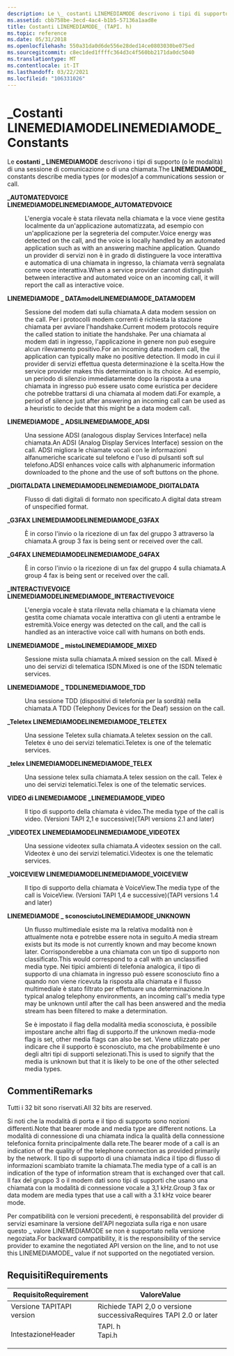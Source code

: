 ```yaml
---
description: Le \_ costanti LINEMEDIAMODE descrivono i tipi di supporto (o le modalità) di una sessione di comunicazione o di una chiamata.
ms.assetid: cbb758be-3ecd-4ac4-b1b5-57136a1aad8e
title: Costanti LINEMEDIAMODE_ (TAPI. h)
ms.topic: reference
ms.date: 05/31/2018
ms.openlocfilehash: 550a31da0d6de556e28ded14ce0803030be075ed
ms.sourcegitcommit: c8ec1ded1ffffc364d3c4f560bb2171da0dc5040
ms.translationtype: MT
ms.contentlocale: it-IT
ms.lasthandoff: 03/22/2021
ms.locfileid: "106331026"
---
```

# <a name="linemediamode_-constants"></a><span data-ttu-id="5d107-103">\_Costanti LINEMEDIAMODE</span><span class="sxs-lookup"><span data-stu-id="5d107-103">LINEMEDIAMODE\_ Constants</span></span>

<span data-ttu-id="5d107-104">Le **costanti \_ LINEMEDIAMODE** descrivono i tipi di supporto (o le modalità) di una sessione di comunicazione o di una chiamata.</span><span class="sxs-lookup"><span data-stu-id="5d107-104">The **LINEMEDIAMODE\_** constants describe media types (or modes)of a communications session or call.</span></span>

<dl> <dt>

<span data-ttu-id="5d107-105"><span id="LINEMEDIAMODE_AUTOMATEDVOICE"></span><span id="linemediamode_automatedvoice"></span>**\_AUTOMATEDVOICE LINEMEDIAMODE**</span><span class="sxs-lookup"><span data-stu-id="5d107-105"><span id="LINEMEDIAMODE_AUTOMATEDVOICE"></span><span id="linemediamode_automatedvoice"></span>**LINEMEDIAMODE\_AUTOMATEDVOICE**</span></span>
</dt> <dd> <dl> <dt>



<span data-ttu-id="5d107-106">L'energia vocale è stata rilevata nella chiamata e la voce viene gestita localmente da un'applicazione automatizzata, ad esempio con un'applicazione per la segreteria del computer.</span><span class="sxs-lookup"><span data-stu-id="5d107-106">Voice energy was detected on the call, and the voice is locally handled by an automated application such as with an answering machine application.</span></span> <span data-ttu-id="5d107-107">Quando un provider di servizi non è in grado di distinguere la voce interattiva e automatica di una chiamata in ingresso, la chiamata verrà segnalata come voce interattiva.</span><span class="sxs-lookup"><span data-stu-id="5d107-107">When a service provider cannot distinguish between interactive and automated voice on an incoming call, it will report the call as interactive voice.</span></span>


</dt> </dl> </dd> <dt>

<span data-ttu-id="5d107-108"><span id="LINEMEDIAMODE_DATAMODEM"></span><span id="linemediamode_datamodem"></span>**LINEMEDIAMODE \_ DATAmodel**</span><span class="sxs-lookup"><span data-stu-id="5d107-108"><span id="LINEMEDIAMODE_DATAMODEM"></span><span id="linemediamode_datamodem"></span>**LINEMEDIAMODE\_DATAMODEM**</span></span>
</dt> <dd> <dl> <dt>



<span data-ttu-id="5d107-109">Sessione del modem dati sulla chiamata.</span><span class="sxs-lookup"><span data-stu-id="5d107-109">A data modem session on the call.</span></span> <span data-ttu-id="5d107-110">Per i protocolli modem correnti è richiesta la stazione chiamata per avviare l'handshake.</span><span class="sxs-lookup"><span data-stu-id="5d107-110">Current modem protocols require the called station to initiate the handshake.</span></span> <span data-ttu-id="5d107-111">Per una chiamata al modem dati in ingresso, l'applicazione in genere non può eseguire alcun rilevamento positivo.</span><span class="sxs-lookup"><span data-stu-id="5d107-111">For an incoming data modem call, the application can typically make no positive detection.</span></span> <span data-ttu-id="5d107-112">Il modo in cui il provider di servizi effettua questa determinazione è la scelta.</span><span class="sxs-lookup"><span data-stu-id="5d107-112">How the service provider makes this determination is its choice.</span></span> <span data-ttu-id="5d107-113">Ad esempio, un periodo di silenzio immediatamente dopo la risposta a una chiamata in ingresso può essere usato come euristica per decidere che potrebbe trattarsi di una chiamata al modem dati.</span><span class="sxs-lookup"><span data-stu-id="5d107-113">For example, a period of silence just after answering an incoming call can be used as a heuristic to decide that this might be a data modem call.</span></span>


</dt> </dl> </dd> <dt>

<span data-ttu-id="5d107-114"><span id="LINEMEDIAMODE_ADSI"></span><span id="linemediamode_adsi"></span>**LINEMEDIAMODE \_ ADSI**</span><span class="sxs-lookup"><span data-stu-id="5d107-114"><span id="LINEMEDIAMODE_ADSI"></span><span id="linemediamode_adsi"></span>**LINEMEDIAMODE\_ADSI**</span></span>
</dt> <dd> <dl> <dt>



<span data-ttu-id="5d107-115">Una sessione ADSI (analogous display Services Interface) nella chiamata.</span><span class="sxs-lookup"><span data-stu-id="5d107-115">An ADSI (Analog Display Services Interface) session on the call.</span></span> <span data-ttu-id="5d107-116">ADSI migliora le chiamate vocali con le informazioni alfanumeriche scaricate sul telefono e l'uso di pulsanti soft sul telefono.</span><span class="sxs-lookup"><span data-stu-id="5d107-116">ADSI enhances voice calls with alphanumeric information downloaded to the phone and the use of soft buttons on the phone.</span></span>


</dt> </dl> </dd> <dt>

<span data-ttu-id="5d107-117"><span id="LINEMEDIAMODE_DIGITALDATA"></span><span id="linemediamode_digitaldata"></span>**\_DIGITALDATA LINEMEDIAMODE**</span><span class="sxs-lookup"><span data-stu-id="5d107-117"><span id="LINEMEDIAMODE_DIGITALDATA"></span><span id="linemediamode_digitaldata"></span>**LINEMEDIAMODE\_DIGITALDATA**</span></span>
</dt> <dd> <dl> <dt>



<span data-ttu-id="5d107-118">Flusso di dati digitali di formato non specificato.</span><span class="sxs-lookup"><span data-stu-id="5d107-118">A digital data stream of unspecified format.</span></span>


</dt> </dl> </dd> <dt>

<span data-ttu-id="5d107-119"><span id="LINEMEDIAMODE_G3FAX"></span><span id="linemediamode_g3fax"></span>**\_G3FAX LINEMEDIAMODE**</span><span class="sxs-lookup"><span data-stu-id="5d107-119"><span id="LINEMEDIAMODE_G3FAX"></span><span id="linemediamode_g3fax"></span>**LINEMEDIAMODE\_G3FAX**</span></span>
</dt> <dd> <dl> <dt>



<span data-ttu-id="5d107-120">È in corso l'invio o la ricezione di un fax del gruppo 3 attraverso la chiamata.</span><span class="sxs-lookup"><span data-stu-id="5d107-120">A group 3 fax is being sent or received over the call.</span></span>


</dt> </dl> </dd> <dt>

<span data-ttu-id="5d107-121"><span id="LINEMEDIAMODE_G4FAX"></span><span id="linemediamode_g4fax"></span>**\_G4FAX LINEMEDIAMODE**</span><span class="sxs-lookup"><span data-stu-id="5d107-121"><span id="LINEMEDIAMODE_G4FAX"></span><span id="linemediamode_g4fax"></span>**LINEMEDIAMODE\_G4FAX**</span></span>
</dt> <dd> <dl> <dt>



<span data-ttu-id="5d107-122">È in corso l'invio o la ricezione di un fax del gruppo 4 sulla chiamata.</span><span class="sxs-lookup"><span data-stu-id="5d107-122">A group 4 fax is being sent or received over the call.</span></span>


</dt> </dl> </dd> <dt>

<span data-ttu-id="5d107-123"><span id="LINEMEDIAMODE_INTERACTIVEVOICE"></span><span id="linemediamode_interactivevoice"></span>**\_INTERACTIVEVOICE LINEMEDIAMODE**</span><span class="sxs-lookup"><span data-stu-id="5d107-123"><span id="LINEMEDIAMODE_INTERACTIVEVOICE"></span><span id="linemediamode_interactivevoice"></span>**LINEMEDIAMODE\_INTERACTIVEVOICE**</span></span>
</dt> <dd> <dl> <dt>



<span data-ttu-id="5d107-124">L'energia vocale è stata rilevata nella chiamata e la chiamata viene gestita come chiamata vocale interattiva con gli utenti a entrambe le estremità.</span><span class="sxs-lookup"><span data-stu-id="5d107-124">Voice energy was detected on the call, and the call is handled as an interactive voice call with humans on both ends.</span></span>


</dt> </dl> </dd> <dt>

<span data-ttu-id="5d107-125"><span id="LINEMEDIAMODE_MIXED"></span><span id="linemediamode_mixed"></span>**LINEMEDIAMODE \_ misto**</span><span class="sxs-lookup"><span data-stu-id="5d107-125"><span id="LINEMEDIAMODE_MIXED"></span><span id="linemediamode_mixed"></span>**LINEMEDIAMODE\_MIXED**</span></span>
</dt> <dd> <dl> <dt>



<span data-ttu-id="5d107-126">Sessione mista sulla chiamata.</span><span class="sxs-lookup"><span data-stu-id="5d107-126">A mixed session on the call.</span></span> <span data-ttu-id="5d107-127">Mixed è uno dei servizi di telematica ISDN.</span><span class="sxs-lookup"><span data-stu-id="5d107-127">Mixed is one of the ISDN telematic services.</span></span>


</dt> </dl> </dd> <dt>

<span data-ttu-id="5d107-128"><span id="LINEMEDIAMODE_TDD"></span><span id="linemediamode_tdd"></span>**LINEMEDIAMODE \_ TDD**</span><span class="sxs-lookup"><span data-stu-id="5d107-128"><span id="LINEMEDIAMODE_TDD"></span><span id="linemediamode_tdd"></span>**LINEMEDIAMODE\_TDD**</span></span>
</dt> <dd> <dl> <dt>



<span data-ttu-id="5d107-129">Una sessione TDD (dispositivi di telefonia per la sordità) nella chiamata.</span><span class="sxs-lookup"><span data-stu-id="5d107-129">A TDD (Telephony Devices for the Deaf) session on the call.</span></span>


</dt> </dl> </dd> <dt>

<span data-ttu-id="5d107-130"><span id="LINEMEDIAMODE_TELETEX"></span><span id="linemediamode_teletex"></span>**\_Teletex LINEMEDIAMODE**</span><span class="sxs-lookup"><span data-stu-id="5d107-130"><span id="LINEMEDIAMODE_TELETEX"></span><span id="linemediamode_teletex"></span>**LINEMEDIAMODE\_TELETEX**</span></span>
</dt> <dd> <dl> <dt>



<span data-ttu-id="5d107-131">Una sessione Teletex sulla chiamata.</span><span class="sxs-lookup"><span data-stu-id="5d107-131">A teletex session on the call.</span></span> <span data-ttu-id="5d107-132">Teletex è uno dei servizi telematici.</span><span class="sxs-lookup"><span data-stu-id="5d107-132">Teletex is one of the telematic services.</span></span>


</dt> </dl> </dd> <dt>

<span data-ttu-id="5d107-133"><span id="LINEMEDIAMODE_TELEX"></span><span id="linemediamode_telex"></span>**\_telex LINEMEDIAMODE**</span><span class="sxs-lookup"><span data-stu-id="5d107-133"><span id="LINEMEDIAMODE_TELEX"></span><span id="linemediamode_telex"></span>**LINEMEDIAMODE\_TELEX**</span></span>
</dt> <dd> <dl> <dt>



<span data-ttu-id="5d107-134">Una sessione telex sulla chiamata.</span><span class="sxs-lookup"><span data-stu-id="5d107-134">A telex session on the call.</span></span> <span data-ttu-id="5d107-135">Telex è uno dei servizi telematici.</span><span class="sxs-lookup"><span data-stu-id="5d107-135">Telex is one of the telematic services.</span></span>


</dt> </dl> </dd> <dt>

<span data-ttu-id="5d107-136"><span id="LINEMEDIAMODE_VIDEO"></span><span id="linemediamode_video"></span>**VIDEO di LINEMEDIAMODE \_**</span><span class="sxs-lookup"><span data-stu-id="5d107-136"><span id="LINEMEDIAMODE_VIDEO"></span><span id="linemediamode_video"></span>**LINEMEDIAMODE\_VIDEO**</span></span>
</dt> <dd> <dl> <dt>



<span data-ttu-id="5d107-137">Il tipo di supporto della chiamata è video.</span><span class="sxs-lookup"><span data-stu-id="5d107-137">The media type of the call is video.</span></span> <span data-ttu-id="5d107-138">(Versioni TAPI 2,1 e successive)</span><span class="sxs-lookup"><span data-stu-id="5d107-138">(TAPI versions 2.1 and later)</span></span>


</dt> </dl> </dd> <dt>

<span data-ttu-id="5d107-139"><span id="LINEMEDIAMODE_VIDEOTEX"></span><span id="linemediamode_videotex"></span>**\_VIDEOTEX LINEMEDIAMODE**</span><span class="sxs-lookup"><span data-stu-id="5d107-139"><span id="LINEMEDIAMODE_VIDEOTEX"></span><span id="linemediamode_videotex"></span>**LINEMEDIAMODE\_VIDEOTEX**</span></span>
</dt> <dd> <dl> <dt>



<span data-ttu-id="5d107-140">Una sessione videotex sulla chiamata.</span><span class="sxs-lookup"><span data-stu-id="5d107-140">A videotex session on the call.</span></span> <span data-ttu-id="5d107-141">Videotex è uno dei servizi telematici.</span><span class="sxs-lookup"><span data-stu-id="5d107-141">Videotex is one the telematic services.</span></span>


</dt> </dl> </dd> <dt>

<span data-ttu-id="5d107-142"><span id="LINEMEDIAMODE_VOICEVIEW"></span><span id="linemediamode_voiceview"></span>**\_VOICEVIEW LINEMEDIAMODE**</span><span class="sxs-lookup"><span data-stu-id="5d107-142"><span id="LINEMEDIAMODE_VOICEVIEW"></span><span id="linemediamode_voiceview"></span>**LINEMEDIAMODE\_VOICEVIEW**</span></span>
</dt> <dd> <dl> <dt>



<span data-ttu-id="5d107-143">Il tipo di supporto della chiamata è VoiceView.</span><span class="sxs-lookup"><span data-stu-id="5d107-143">The media type of the call is VoiceView.</span></span> <span data-ttu-id="5d107-144">(Versioni TAPI 1,4 e successive)</span><span class="sxs-lookup"><span data-stu-id="5d107-144">(TAPI versions 1.4 and later)</span></span>


</dt> </dl> </dd> <dt>

<span data-ttu-id="5d107-145"><span id="LINEMEDIAMODE_UNKNOWN"></span><span id="linemediamode_unknown"></span>**LINEMEDIAMODE \_ sconosciuto**</span><span class="sxs-lookup"><span data-stu-id="5d107-145"><span id="LINEMEDIAMODE_UNKNOWN"></span><span id="linemediamode_unknown"></span>**LINEMEDIAMODE\_UNKNOWN**</span></span>
</dt> <dd> <dl> <dt>



<span data-ttu-id="5d107-146">Un flusso multimediale esiste ma la relativa modalità non è attualmente nota e potrebbe essere nota in seguito.</span><span class="sxs-lookup"><span data-stu-id="5d107-146">A media stream exists but its mode is not currently known and may become known later.</span></span> <span data-ttu-id="5d107-147">Corrisponderebbe a una chiamata con un tipo di supporto non classificato.</span><span class="sxs-lookup"><span data-stu-id="5d107-147">This would correspond to a call with an unclassified media type.</span></span> <span data-ttu-id="5d107-148">Nei tipici ambienti di telefonia analogica, il tipo di supporto di una chiamata in ingresso può essere sconosciuto fino a quando non viene ricevuta la risposta alla chiamata e il flusso multimediale è stato filtrato per effettuare una determinazione.</span><span class="sxs-lookup"><span data-stu-id="5d107-148">In typical analog telephony environments, an incoming call's media type may be unknown until after the call has been answered and the media stream has been filtered to make a determination.</span></span>

<span data-ttu-id="5d107-149">Se è impostato il flag della modalità media sconosciuta, è possibile impostare anche altri flag di supporto.</span><span class="sxs-lookup"><span data-stu-id="5d107-149">If the unknown media-mode flag is set, other media flags can also be set.</span></span> <span data-ttu-id="5d107-150">Viene utilizzato per indicare che il supporto è sconosciuto, ma che probabilmente è uno degli altri tipi di supporti selezionati.</span><span class="sxs-lookup"><span data-stu-id="5d107-150">This is used to signify that the media is unknown but that it is likely to be one of the other selected media types.</span></span>


</dt> </dl> </dd> </dl>

## <a name="remarks"></a><span data-ttu-id="5d107-151">Commenti</span><span class="sxs-lookup"><span data-stu-id="5d107-151">Remarks</span></span>

<span data-ttu-id="5d107-152">Tutti i 32 bit sono riservati.</span><span class="sxs-lookup"><span data-stu-id="5d107-152">All 32 bits are reserved.</span></span>

<span data-ttu-id="5d107-153">Si noti che la modalità di porta e il tipo di supporto sono nozioni differenti.</span><span class="sxs-lookup"><span data-stu-id="5d107-153">Note that bearer mode and media type are different notions.</span></span> <span data-ttu-id="5d107-154">La modalità di connessione di una chiamata indica la qualità della connessione telefonica fornita principalmente dalla rete.</span><span class="sxs-lookup"><span data-stu-id="5d107-154">The bearer mode of a call is an indication of the quality of the telephone connection as provided primarily by the network.</span></span> <span data-ttu-id="5d107-155">Il tipo di supporto di una chiamata indica il tipo di flusso di informazioni scambiato tramite la chiamata.</span><span class="sxs-lookup"><span data-stu-id="5d107-155">The media type of a call is an indication of the type of information stream that is exchanged over that call.</span></span> <span data-ttu-id="5d107-156">Il fax del gruppo 3 o il modem dati sono tipi di supporti che usano una chiamata con la modalità di connessione vocale a 3,1 kHz.</span><span class="sxs-lookup"><span data-stu-id="5d107-156">Group 3 fax or data modem are media types that use a call with a 3.1 kHz voice bearer mode.</span></span>

<span data-ttu-id="5d107-157">Per compatibilità con le versioni precedenti, è responsabilità del provider di servizi esaminare la versione dell'API negoziata sulla riga e non usare questo \_ valore LINEMEDIAMODE se non è supportato nella versione negoziata.</span><span class="sxs-lookup"><span data-stu-id="5d107-157">For backward compatibility, it is the responsibility of the service provider to examine the negotiated API version on the line, and to not use this LINEMEDIAMODE\_ value if not supported on the negotiated version.</span></span>

## <a name="requirements"></a><span data-ttu-id="5d107-158">Requisiti</span><span class="sxs-lookup"><span data-stu-id="5d107-158">Requirements</span></span>



| <span data-ttu-id="5d107-159">Requisito</span><span class="sxs-lookup"><span data-stu-id="5d107-159">Requirement</span></span> | <span data-ttu-id="5d107-160">Valore</span><span class="sxs-lookup"><span data-stu-id="5d107-160">Value</span></span> |
|-------------------------|-----------------------------------------------------------------------------------|
| <span data-ttu-id="5d107-161">Versione TAPI</span><span class="sxs-lookup"><span data-stu-id="5d107-161">TAPI version</span></span><br/> | <span data-ttu-id="5d107-162">Richiede TAPI 2,0 o versione successiva</span><span class="sxs-lookup"><span data-stu-id="5d107-162">Requires TAPI 2.0 or later</span></span><br/>                                             |
| <span data-ttu-id="5d107-163">Intestazione</span><span class="sxs-lookup"><span data-stu-id="5d107-163">Header</span></span><br/>       | <dl> <span data-ttu-id="5d107-164"><dt>TAPI. h</dt></span><span class="sxs-lookup"><span data-stu-id="5d107-164"><dt>Tapi.h</dt></span></span> </dl> |



 

 




